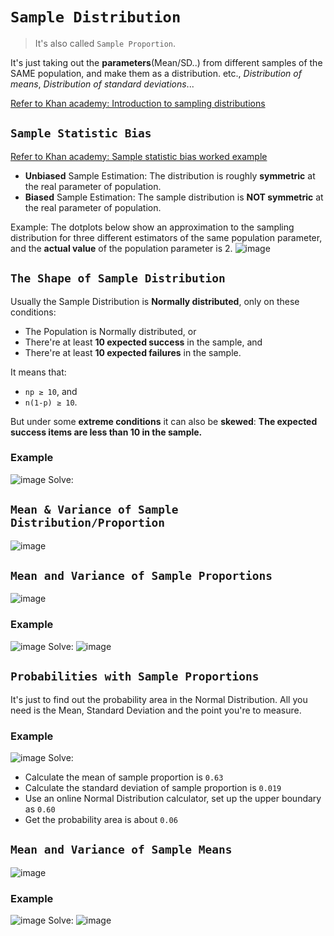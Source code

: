 # `Sample Distribution`
> It's also called `Sample Proportion`.

It's just taking out the **parameters**(Mean/SD..) from different samples of the SAME population, and make them as a distribution. etc., _Distribution of means_,  _Distribution of standard deviations_...

[Refer to Khan academy: Introduction to sampling distributions](https://www.khanacademy.org/math/ap-statistics/sampling-distribution-ap/modal/v/introduction-to-sampling-distributions)

## `Sample Statistic Bias`
[Refer to Khan academy: Sample statistic bias worked example](https://www.khanacademy.org/math/ap-statistics/sampling-distribution-ap/modal/v/sample-statistic-bias-worked-example)

- **Unbiased** Sample Estimation: The distribution is roughly **symmetric** at the real parameter of population.
- **Biased** Sample Estimation: The sample distribution is **NOT symmetric** at the real parameter of population.

Example:
The dotplots below show an approximation to the sampling distribution for three different estimators of the same population parameter, and the **actual value** of the population parameter is 2.
![image](https://user-images.githubusercontent.com/14041622/44905276-2716ff00-ad44-11e8-9b3b-ccac2790159b.png)


## `The Shape of Sample Distribution`

Usually the Sample Distribution is **Normally distributed**, only on these conditions:
- The Population is Normally distributed, or
- There're at least **10 expected success** in the sample, and
- There're at least **10 expected failures** in the sample.

It means that:
- `np ≥ 10`, and
- `n(1-p) ≥ 10`.

But under some **extreme conditions** it can also be **skewed**:
**The expected success items are less than 10 in the sample.**


### Example
![image](https://user-images.githubusercontent.com/14041622/44943135-ef679000-adf3-11e8-9265-df89f046ca8f.png)
Solve:


## `Mean & Variance of Sample Distribution/Proportion`
![image](https://user-images.githubusercontent.com/14041622/44972193-e8bf5100-af8a-11e8-8b24-e018969283a0.png)



## `Mean and Variance of Sample Proportions`

![image](https://user-images.githubusercontent.com/14041622/44943283-43737400-adf6-11e8-948f-442f9c2bb36e.png)



### Example
![image](https://user-images.githubusercontent.com/14041622/44943253-d1029400-adf5-11e8-8a1d-bbd9dc284c00.png)
Solve:
![image](https://user-images.githubusercontent.com/14041622/44943301-99e0b280-adf6-11e8-8d9d-bdc6a323d8e3.png)


## `Probabilities with Sample Proportions`

It's just to find out the probability area in the Normal Distribution.
All you need is the Mean, Standard Deviation and the point you're to measure.

### Example
![image](https://user-images.githubusercontent.com/14041622/44943403-833b5b00-adf8-11e8-8449-f372641e9777.png)
Solve:
- Calculate the mean of sample proportion is `0.63`
- Calculate the standard deviation of sample proportion is `0.019`
- Use an online Normal Distribution calculator, set up the upper boundary as `0.60`
- Get the probability area is about `0.06`


## `Mean and Variance of Sample Means`

![image](https://user-images.githubusercontent.com/14041622/44970001-2ff51400-af82-11e8-9007-2b3c671933b5.png)


### Example
![image](https://user-images.githubusercontent.com/14041622/44943750-407c8180-adfe-11e8-97f8-6c6fe991cc4b.png)
Solve:
![image](https://user-images.githubusercontent.com/14041622/44943769-9ea96480-adfe-11e8-8ef5-dbcc117565d9.png)
